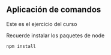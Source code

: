 ## Aplicación de comandos 

Este es el ejercicio del curso

Recuerde instalar los paquetes  de node

```
npm install
```